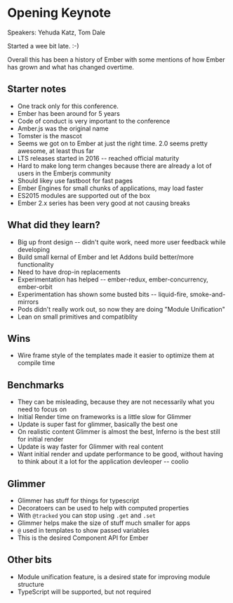 # Opening Keynote

Speakers: Yehuda Katz, Tom Dale

Started a wee bit late. :-)

Overall this has been a history of Ember with some mentions of how Ember
has grown and what has changed overtime.


## Starter notes

* One track only for this conference.
* Ember has been around for 5 years
* Code of conduct is very important to the conference
* Amber.js was the original name
* Tomster is the mascot
* Seems we got on to Ember at just the right time. 2.0 seems pretty awesome, at least thus far
* LTS releases started in 2016 -- reached official maturity
* Hard to make long term changes because there are already a lot of users in the Emberjs community
* Should likey use fastboot for fast pages
* Ember Engines for small chunks of applications, may load faster
* ES2015 modules are supported out of the box
* Ember 2.x series has been very good at not causing breaks


## What did they learn?

* Big up front design -- didn't quite work, need more user feedback while developing
* Build small kernal of Ember and let Addons build better/more functionality
* Need to have drop-in replacements
* Experimentation has helped -- ember-redux, ember-concurrency, ember-orbit
* Experimentation has shown some busted bits -- liquid-fire, smoke-and-mirrors
* Pods didn't really work out, so now they are doing "Module Unification"
* Lean on small primitives and compatiblity

## Wins

* Wire frame style of the templates made it easier to optimize them at compile time

## Benchmarks

* They can be misleading, because they are not necessarily what you need to focus on
* Initial Render time on frameworks is a little slow for Glimmer
* Update is super fast for glimmer, basically the best one
* On realistic content Glimmer is almost the best, Inferno is the best still for initial render
* Update is way faster for Glimmer with real content
* Want initial render and update performance to be good, without having to think about it a lot for the application devleoper -- coolio

## Glimmer

* Glimmer has stuff for things for typescript
* Decoratoers can be used to help with computed properties
* With `@tracked` you can stop using `.get` and `.set`
* Glimmer helps make the size of stuff much smaller for apps
* `@` used in templates to show passed variables
* This is the desired Component API for Ember

## Other bits

* Module unification feature, is a desired state for improving module structure
* TypeScript will be supported, but not required
